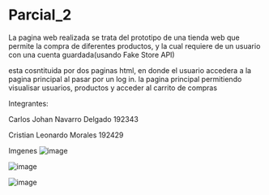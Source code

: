 # Parcial_2

La pagina web realizada se trata del prototipo de una tienda web que permite la compra de diferentes productos, y la cual requiere de un usuario con una cuenta guardada(usando Fake Store API) 

esta cosntituida por dos paginas html, en donde el usuario accedera a la pagina principal al pasar por un log in. la pagina principal permitiendo visualisar usuarios, productos y acceder al carrito de compras

Integrantes:

Carlos Johan Navarro Delgado 192343

Cristian Leonardo Morales 192429

Imgenes
![image](https://github.com/user-attachments/assets/c2c94668-745e-4fc1-a4a0-891ebc492671)

![image](https://github.com/user-attachments/assets/b05fb549-7f2d-48bd-ba99-250f43f67631)

![image](https://github.com/user-attachments/assets/ecec86d1-eed0-4dc2-b6b2-781c93ece1fe)

